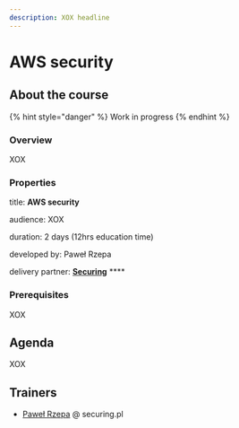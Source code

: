 ```yaml
---
description: XOX headline
---
```


# AWS security

## About the course

{% hint style="danger" %}
Work in progress
{% endhint %}

### Overview

XOX

### Properties

title: **AWS security**

audience: XOX

duration: 2 days \(12hrs education time\)

developed by: Paweł Rzepa 

delivery partner: [**Securing**](https://www.securing.pl/en/index.html) ****

### Prerequisites

XOX

## Agenda

XOX

## Trainers

* [Paweł Rzepa](https://www.securing.pl/en/index.html) @ securing.pl

